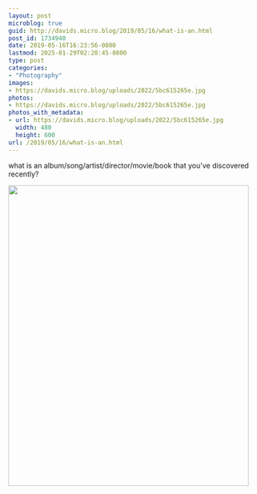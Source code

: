 ```yaml
---
layout: post
microblog: true
guid: http://davids.micro.blog/2019/05/16/what-is-an.html
post_id: 1734940
date: 2019-05-16T16:23:56-0800
lastmod: 2025-01-29T02:28:45-0800
type: post
categories:
- "Photography"
images:
- https://davids.micro.blog/uploads/2022/5bc615265e.jpg
photos:
- https://davids.micro.blog/uploads/2022/5bc615265e.jpg
photos_with_metadata:
- url: https://davids.micro.blog/uploads/2022/5bc615265e.jpg
  width: 480
  height: 600
url: /2019/05/16/what-is-an.html
---
```

what is an album/song/artist/director/movie/book that you've discovered recently?

<img src="/uploads/2022/5bc615265e.jpg" width="480" height="600" alt="">
